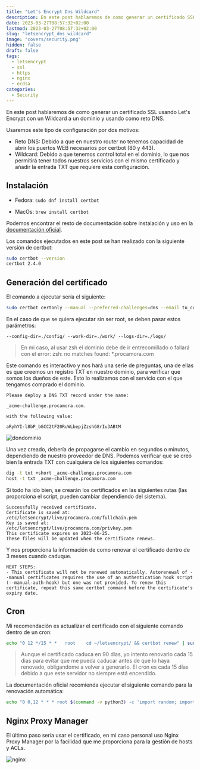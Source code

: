 ```yaml
---
title: "Let's Encrypt Dns Wildcard"
description: En este post hablaremos de como generar un certificado SSL usando Let's Encrypt con un Wildcard a un dominio y usando como reto DNS.
date: 2023-03-27T08:57:32+02:00
lastmod: 2023-03-27T08:57:32+02:00
slug: "letsencrypt_dns_wildcard"
image: "covers/security.png"
hidden: false
draft: false
tags:
  - letsencrypt
  - ssl
  - https
  - nginx
  - ecdsa
categories:
  - Security
---
```



En este post hablaremos de como generar un certificado SSL usando Let's Encrypt con un Wildcard a un dominio y usando como reto DNS.


Usaremos este tipo de configuración por dos motivos:

- Reto DNS: Debido a que en nuestro router no tenemos capacidad de abrir los puertos WEB necesarios por certbot (80 y 443).
- Wildcard: Debido a que tenemos control total en el dominio, lo que nos permitirá tener todos nuestros servicios con el mismo certificado y añadir la entrada TXT que requiere esta configuración.



## Instalación

- Fedora: `sudo dnf install certbot`

- MacOs: `brew install certbot`

Podemos encontrar el resto de documentación sobre instalación y uso en la [documentación oficial][certbot_eff].


[certbot_eff]: https://certbot.eff.org/instructions?ws=nginx&os=osx&tab=standard


Los comandos ejecutados en este post se han realizado con la siguiente versión de certbot:

```bash
sudo certbot --version
certbot 2.4.0
```

## Generación del certificado

El comando a ejecutar sería el siguiente:


```bash
sudo certbot certonly --manual --preferred-challenges=dns --email tu_correo_electronico --server https://acme-v02.api.letsencrypt.org/directory --agree-tos -d *.procamora.com
```

En el caso de que se quiera ejecutar sin ser root, se deben pasar estos parámetros:

```
--config-dir=./config/ --work-dir=./work/ --logs-dir=./logs/
```


> En mi caso, al usar zsh el dominio debe de ir entrecomillado o fallará con el error:
 zsh: no matches found: *.procamora.com

Este comando es interactivo y nos hará una serie de preguntas, una de ellas es que creemos un registro TXT en nuestro dominio, para verificar que somos los dueños de este. Esto lo realizamos con el servicio con el que tengamos comprado el dominio.


```
Please deploy a DNS TXT record under the name:

_acme-challenge.procamora.com.

with the following value:

aRyhYI-l8bP_bGCC2tF20RuWLbepjZzshG8rIu3ABtM
```


![dondominio](/images/2023/letsencrypt_dns_wildcard_dondominio.png)


Una vez creado, debería de propagarse el cambio en segundos o minutos, dependiendo de nuestro proveedor de DNS. Podemos verificar que se creó bien la entrada TXT con cualquiera de los siguientes comandos:


```bash
dig -t txt +short _acme-challenge.procamora.com
host -t txt _acme-challenge.procamora.com
```

Si todo ha ido bien, se crearán los certificados en las siguientes rutas (las proporciona el script, pueden cambiar dependiendo del sistema).

```
Successfully received certificate.
Certificate is saved at: /etc/letsencrypt/live/procamora.com/fullchain.pem
Key is saved at:         /etc/letsencrypt/live/procamora.com/privkey.pem
This certificate expires on 2023-06-25.
These files will be updated when the certificate renews.
```

Y nos proporciona la información de como renovar el certificado dentro de 3 meses cuando caduque.

```
NEXT STEPS:
- This certificate will not be renewed automatically. Autorenewal of --manual certificates requires the use of an authentication hook script (--manual-auth-hook) but one was not provided. To renew this certificate, repeat this same certbot command before the certificate's expiry date.
```



## Cron

Mi recomendación es actualizar el certificado con el siguiente comando dentro de un cron:

```bash
echo "0 12 */15 * *   root    cd ~/letsencrypt/ && certbot renew" | sudo tee -a /etc/cron.d/letsencrypt
```

> Aunque el certificado caduca en 90 días, yo intento renovarlo cada 15 dias para evitar que me pueda caducar antes de que lo haya renovado, obligandome a volver a generarlo. El cron es cada 15 días debido a que este servidor no siempre está encendido.


La documentación oficial recomienda ejecutar el siguiente comando para la renovación automática:

```bash
echo "0 0,12 * * * root $(command -v python3) -c 'import random; import time; time.sleep(random.random() * 3600)' && sudo $(command -v certbot) renew -q" | sudo tee -a /etc/crontab > /dev/null
```


## Nginx Proxy Manager


El último paso sería usar el certificado, en mi caso personal uso Nginx Proxy Manager por la facilidad que me proporciona para la gestión de hosts y ACLs.

![nginx](/images/2023/letsencrypt_dns_wildcard_nginx.png)


